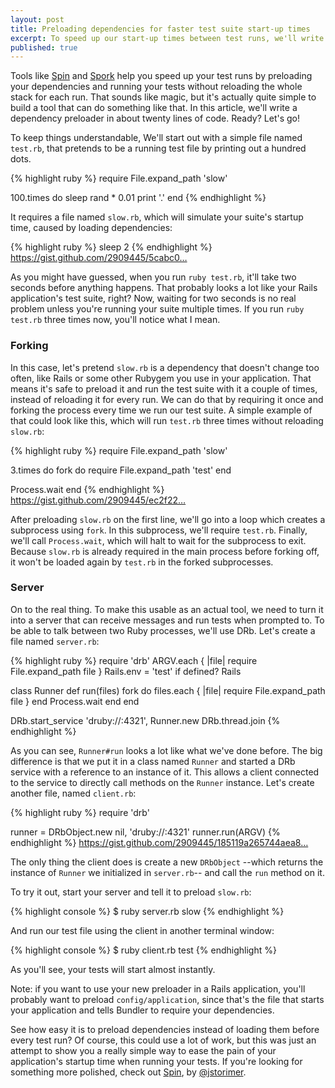 ```yaml
---
layout: post
title: Preloading dependencies for faster test suite start-up times
excerpt: To speed up our start-up times between test runs, we'll write a really simple dependency preloader in about twenty lines of Ruby.
published: true
---
```


Tools like [Spin](https://github.com/jstorimer/spin) and [Spork](https://github.com/sporkrb/spork) help you speed up your test runs by preloading your dependencies and running your tests without reloading the whole stack for each run. That sounds like magic, but it's actually quite simple to build a tool that can do something like that. In this article, we'll write a dependency preloader in about twenty lines of code. Ready? Let's go!

To keep things understandable, We'll start out with a simple file named `test.rb`, that pretends to be a running test file by printing out a hundred dots.

{% highlight ruby %}
require File.expand_path 'slow'

100.times do
  sleep rand * 0.01
  print '.'
end
{% endhighlight %}

It requires a file named `slow.rb`, which will simulate your suite's startup time, caused by loading dependencies:

{% highlight ruby %}
sleep 2
{% endhighlight %}
<span class="small"><a href="https://gist.github.com/2909445/5cabc0559d3a3d9aad90721306bac4aa8f4cfa9b">https://gist.github.com/2909445/5cabc0…</a></span>

As you might have guessed, when you run `ruby test.rb`, it'll take two seconds before anything happens. That probably looks a lot like your Rails application's test suite, right? Now, waiting for two seconds is no real problem unless you're running your suite multiple times. If you run `ruby test.rb` three times now, you'll notice what I mean. 

### Forking

In this case, let's pretend `slow.rb` is a dependency that doesn't change too often, like Rails or some other Rubygem you use in your application. That means it's safe to preload it and run the test suite with it a couple of times, instead of reloading it for every run. We can do that by requiring it once and forking the process every time we run our test suite. A simple example of that could look like this, which will run `test.rb` three times without reloading `slow.rb`:

{% highlight ruby %}
require File.expand_path 'slow'

3.times do 
  fork do 
    require File.expand_path 'test'
  end

  Process.wait
end
{% endhighlight %}
<span class="small"><a href="https://gist.github.com/2909445/ec2f2245bb8b8ee411723f02eccaa0e9c1e65f30">https://gist.github.com/2909445/ec2f22…</a></span>

After preloading `slow.rb` on the first line, we'll go into a loop which creates a subprocess using `fork`. In this subprocess, we'll require `test.rb`. Finally, we'll call `Process.wait`, which will halt to wait for the subprocess to exit. Because `slow.rb` is already required in the main process before forking off, it won't be loaded again by `test.rb` in the forked subprocesses.

### Server

On to the real thing. To make this usable as an actual tool, we need to turn it into a server that can receive messages and run tests when prompted to. To be able to talk between two Ruby processes, we'll use DRb. Let's create a file named `server.rb`:

{% highlight ruby %}
require 'drb'
ARGV.each { |file| require File.expand_path file }
Rails.env = 'test' if defined? Rails 

class Runner
  def run(files)
    fork do
      files.each { |file| require File.expand_path file }
    end
    Process.wait
  end
end

DRb.start_service 'druby://:4321', Runner.new
DRb.thread.join
{% endhighlight %}

As you can see, `Runner#run` looks a lot like what we've done before. The big difference is that we put it in a class named `Runner` and started a DRb service with a reference to an instance of it. This allows a client connected to the service to directly call methods on the `Runner` instance. Let's create another file, named `client.rb`:

{% highlight ruby %}
require 'drb'

runner = DRbObject.new nil, 'druby://:4321'
runner.run(ARGV)
{% endhighlight %}
<span class="small"><a href="https://gist.github.com/2909445/185119a265744aea8d69a1df2fc60fdd7a97164b">https://gist.github.com/2909445/185119a265744aea8…</a></span>


The only thing the client does is create a new `DRbObject` --which returns the instance of `Runner` we initialized in `server.rb`-- and call the `run` method on it.

To try it out, start your server and tell it to preload `slow.rb`:

{% highlight console %}
$ ruby server.rb slow
{% endhighlight %}

And run our test file using the client in another terminal window:

{% highlight console %}
$ ruby client.rb test
{% endhighlight %}

As you'll see, your tests will start almost instantly.

Note: if you want to use your new preloader in a Rails application, you'll probably want to preload `config/application`, since that's the file that starts your application and tells Bundler to require your dependencies.

See how easy it is to preload dependencies instead of loading them before every test run? Of course, this could use a lot of work, but this was just an attempt to show you a really simple way to ease the pain of your application's startup time when running your tests. If you're looking for something more polished, check out [Spin](https://github.com/jstorimer/spin), by [@jstorimer](http://twitter.com/jstorimer "Jesse Storimer").
